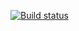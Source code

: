 [![Build status](https://ci.appveyor.com/api/projects/status/or1uw987xwto98ur?svg=true)](https://ci.appveyor.com/project/VeraBess/selenium-hw-3-1)
